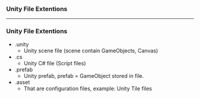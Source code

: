 ### Unity File Extentions

--------------------------------------

### Unity File Extentions

* .unity 
  * Unity scene file (scene contain GameObjects, Canvas)
* .cs
  * Unity C# file (Script files)
* .prefab
  * Unity prefab, prefab = GameObject stored in file.
* .asset
  * That are configuration files, example: Unity Tile files
